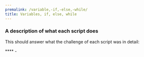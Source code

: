 ```yaml
---
premalink: /variable,-if,-else,-while/
title: Variables, if, else, while
---
```


### A description of what each script does

This should answer what the challenge of each script was in detail:

 **** -
